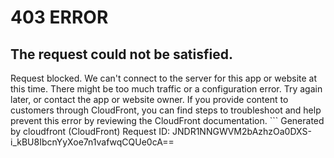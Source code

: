 # 403 ERROR

## The request could not be satisfied.

Request blocked. We can't connect to the server for this app or website at this time. There might be too much traffic or a configuration error. Try again later, or contact the app or website owner. If you provide content to customers through CloudFront, you can find steps to troubleshoot and help prevent this error by reviewing the CloudFront documentation. ```
Generated by cloudfront (CloudFront)
Request ID: JNDR1NNGWVM2bAzhzOa0DXS-i_kBU8IbcnYyXoe7n1vafwqCQUe0cA==

```

